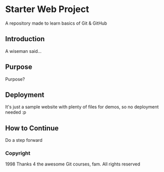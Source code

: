 # Starter Web Project

A repository made to learn basics of Git & GitHub

## Introduction

A wiseman said...

## Purpose

Purpose?

## Deployment

It's just a sample website with plenty of files for demos, so no deployment needed :p

## How to Continue

Do a step forward

### Copyright

1998 Thanks 4 the awesome Git courses, fam. All rights reserved
